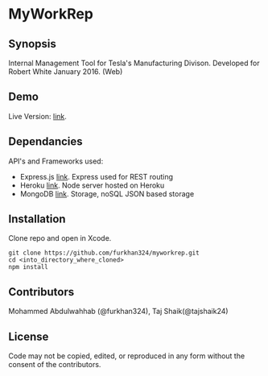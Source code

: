 # MyWorkRep

## Synopsis

Internal Management Tool for Tesla's Manufacturing Divison. Developed for Robert White January 2016. (Web)

## Demo

Live Version: [link](https://www.myworkrep.com/ "MyWorkRep"). 

## Dependancies

API's and Frameworks used:

- Express.js [link](https://expressjs.com/ "Braintree"). Express used for REST routing
- Heroku [link](https://www.heroku.com/ "Firebase"). Node server hosted on Heroku
- MongoDB [link](https://docs.mongodb.com/ "MongoDB"). Storage, noSQL JSON based storage


## Installation

Clone repo and open in Xcode.

```
git clone https://github.com/furkhan324/myworkrep.git
cd <into_directory_where_cloned>
npm install
```

## Contributors

Mohammed Abdulwahhab (@furkhan324), Taj Shaik(@tajshaik24)

## License

Code may not be copied, edited, or reproduced in any form without the consent of the contributors.
